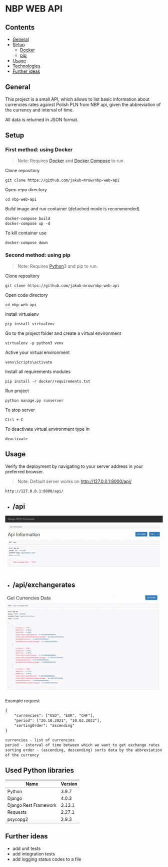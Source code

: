 # NBP WEB API


## Contents
* [General](#general)
* [Setup](#setup)
  * [Docker ](#first-method-using-docker)
  * [pip](#second-method-using-pip)
* [Usage](#usage)
* [Technologies](#used-python-libraries)
* [Further ideas](#further-ideas)

## General
This project is a small API, which allows to list basic information about currencies rates against Polish PLN from NBP api, given the abbreviation of the currency and interval of time.

All data is returned in JSON format.   

## Setup

### First method: using Docker
> Note: Requires [Docker](https://www.docker.com/get-started) and [Docker Compose](https://docs.docker.com/compose/) to run.

Clone repository
```
git clone https://github.com/jakub-mrow/nbp-web-api
```
Open repo directory
```
cd nbp-web-api
```
Build image and run container (detached mode is recommended)
```
docker-compose build
docker-compose up -d
```
To kill container use
```
docker-compose down
```

### Second method: using pip
> Note: Requires [Python](https://www.python.org/)3 and pip to run.

Clone repository
```
git clone https://github.com/jakub-mrow/nbp-web-api
```
Open code directory
```
cd nbp-web-api
```
Install virtualenv
```
pip install virtualenv
```
Go to the project folder and create a virtual environment
```
virtualenv -p python3 venv
```
Active your virtual environment
```
venv\Scripts\activate
```
Install all requirements modules
```
pip install -r docker/requirements.txt
```


Run project
```
python manage.py runserver
```
To stop server
```
Ctrl + C
```
To deactivate virtual environment type in
```
deactivate
```
## Usage

Verify the deployment by navigating to your server address in
your preferred browser.
>Note: Default server works on http://127.0.0.1:8000/api/
```
http://127.0.0.1:8000/api/
```
* ## /api
![Home page](./img/home.PNG)


* ## /api/exchangerates
![Exchangerates](./img/exchangerates.PNG)

Example request

```
{
    "currencies": ["USD", "EUR", "CHF"], 
    "period": ["20.10.2021", "10.03.2022"],
    "sortingOrder": "ascending"
}
```
```
currencies - list of currencies
period - interval of time between which we want to get exchange rates
sorting order - (ascending, descending) sorts data by the abbreviation of the currency
```



## Used Python libraries

| Name | Version |
| ------ | ------ |
| Python | 3.9.7 |
| Django | 4.0.3 |
| Django Rest Framework |3.13.1 |
| Requests | 2.27.1 |
| psycopg2 | 2.9.3 |   



## Further ideas
* add unit tests
* add integration tests
* add logging status codes to a file
    